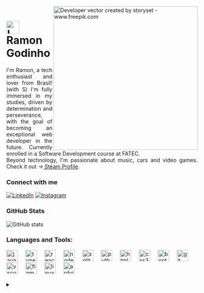 <img align="right" alt="Developer vector created by storyset - www.freepik.com" height="380" src="https://github.com/Ramonlegend/Ramonlegend/assets/122309444/043641a2-2b43-48fb-9782-4ba6d7606c5c">

<h1>
    <a href="https://www.youtube.com/watch?v=2PNVsm4QlPA">
     <img align="center" alt="Logo Ramon Godinho" width="34px" src="https://github.com/Ramonlegend/Ramonlegend/assets/122309444/66476f34-0e23-4544-b574-94e908de48c4"></a>
    <span>Ramon Godinho</span>
</h1>

<p align="justify">I'm Ramon, a tech enthusiast and lover from Brasil! (with S)
I'm fully immersed in my studies, driven by determination and perseverance, with the goal of becoming an exceptional web developer in the future.
Currently enrolled in a Software Development course at FATEC.
<br>
 Beyond technology, I'm passionate about music, cars and video games. Check it out -><a  href="https://steamcommunity.com/id/ghostlegend_/"> Steam Profile</a>.</p>
<!--
[![Preview](https://img.shields.io/badge/Portfolio-000?style=for-the-badge&logo=github&logoColor=FF00F6)](https://elidianaandrade.github.io/)
[![GitHub Page](https://img.shields.io/badge/elidianaandrade.github.io-67136f?style=for-the-badge)](https://elidianaandrade.github.io/)
-->

### Connect with me

[![LinkedIn](https://img.shields.io/badge/-LinkedIn-000?style=for-the-badge&logo=linkedin&logoColor=4169e1&color:FFF)](https://www.linkedin.com/in/ramon-godinho/)
[![Instagram](https://img.shields.io/badge/-Instagram-000?style=for-the-badge&logo=instagram&logoColor=4169e1&color:FFF)](https://www.instagram.com/ramoon.god/)

### GitHub Stats

![GitHub stats](https://github-readme-stats-git-masterrstaa-rickstaa.vercel.app/api?username=Ramonlegend&hide_title=true&show_icons=true&include_all_commits=false&count_private=true&line_height=25&hide=issues&bg_color=000&title_color=4169e1&text_color=FFF&border_radius=3&border_color=4169e1&icon_color=4169e1&theme=jolly)

<h3 align="left">Languages and Tools:</h3>
<div align="left">
  <img src="https://cdn.jsdelivr.net/gh/devicons/devicon/icons/javascript/javascript-original.svg" height="30" alt="javascript logo"  />
  <img width="12" />
  <img src="https://cdn.jsdelivr.net/gh/devicons/devicon/icons/typescript/typescript-original.svg" height="30" alt="typescript logo"  />
  <img width="12" />
  <img src="https://cdn.jsdelivr.net/gh/devicons/devicon/icons/react/react-original.svg" height="30" alt="react logo"  />
  <img width="12" />
  <img src="https://cdn.jsdelivr.net/gh/devicons/devicon/icons/nodejs/nodejs-original.svg" height="30" alt="nodejs logo"  />
  <img width="12" />
  <img src="https://cdn.jsdelivr.net/gh/devicons/devicon/icons/sqlite/sqlite-original.svg" height="30" alt="sqlite logo"  />
  <img width="12" />
  <img src="https://cdn.jsdelivr.net/gh/devicons/devicon/icons/python/python-original.svg" height="30" alt="python logo"  />
  <img width="12" />
  <img src="https://cdn.jsdelivr.net/gh/devicons/devicon/icons/html5/html5-original.svg" height="30" alt="html5 logo"  />
  <img width="12" />
  <img src="https://cdn.jsdelivr.net/gh/devicons/devicon/icons/css3/css3-original.svg" height="30" alt="css3 logo"  />
<img width="12" />
<img src="https://cdn.jsdelivr.net/gh/devicons/devicon@latest/icons/bootstrap/bootstrap-original.svg" alt="bootstrap" height="30"/>
  <img width="12" />
  <img src="https://cdn.jsdelivr.net/gh/devicons/devicon/icons/git/git-original.svg" height="30" alt="git logo"  />
  <img width="12" />
  <img src="https://cdn.jsdelivr.net/gh/devicons/devicon/icons/vscode/vscode-original.svg" height="30" alt="vscode logo"  />
  <img width="12" />
  <img src="https://cdn.jsdelivr.net/gh/devicons/devicon/icons/figma/figma-original.svg" height="30" alt="figma logo"  />
  <img width="12" />
  <img src="https://cdn.jsdelivr.net/gh/devicons/devicon/icons/linux/linux-original.svg" height="30" alt="linux logo"  />
  <img width="12" />
  <img src="https://cdn.jsdelivr.net/gh/devicons/devicon/icons/arduino/arduino-original.svg" height="30" alt="arduino logo"  />
</div>


<br>
<details align="left">
  <summary></summary> 
 
  - Badges by <a href="https://shields.io/">shields.io</a><br>
  - GitHub Stats by <a href="https://github.com/anuraghazra/github-readme-stats">anuraghazra</a>
  - Developer vector created by <a href="https://www.freepik.com/vectors/developer">storyset - www.freepik.com</a> (edited by author)
 
  <div align="right">Made with 💙 by <a href="https://github.com/Ramonlegend">RG</a>.</div>

</details>
